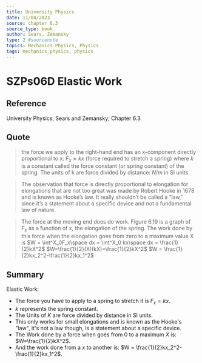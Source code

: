 ```yaml
---
title: University Physics
date: 11/04/2023
source: chapter 6.3
source_type: book 
author: Sears, Zemansky
type: 2 #sourcenote
topics: Mechanics Physics, Physics
tags: mechanics_physics, physics
---
```

# SZPs06D Elastic Work

## **Reference**
University Physics, Sears and Zemansky; Chapter 6.3.

## **Quote**
> the force we apply to the right-hand end has an x-component directly proportional to x:
$F_x = kx$ (force required to stretch a spring) 
where $k$ is a constant called the force constant (or spring constant) of the spring. The units of k are force divided by distance: $N/m$ in SI units.

> The observation that force is directly proportional to elongation for elongations that are not too great was made by Robert Hooke in 1678 and is known as Hooke’s law. It really shouldn’t be called a “law,” since it’s a statement about a specific device and not a fundamental law of nature. 

> The force at the moving end does do work. Figure 6.19 is a graph of $F_x$ as a function of x, the elongation of the spring. The work done by this force when the elongation goes from zero to a maximum value X is
$W = \int^X_0F_x\space dx = \int^X_0 kx\space dx = \frac{1}{2}kX^2$
$W=\frac{1}{2}(X)(kX)=\frac{1}{2}kX^2$
$W = \frac{1}{2}kx_2^2-\frac{1}{2}kx_1^2$

## **Summary**
Elastic Work:
- The force you have to apply to a spring to stretch it is $F_x = kx$.
- $k$ represents the spring constant.
- The Units of $K$ are force divided by distance in SI units.
- This only works for small elongations and is known as the Hooke's "law", it's not a law though, is a statement about a specific device.
- The Work done by a force when goes from 0 to a maximum $X$ is: $W=\frac{1}{2}kX^2$.
- And the work done from a $x$ to another is: $W = \frac{1}{2}kx_2^2-\frac{1}{2}kx_1^2$.